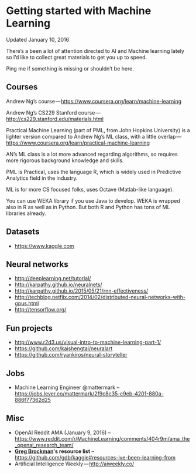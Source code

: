Getting started with Machine Learning 
===
Updated January 10, 2016

There’s a been a lot of attention directed to AI and Machine learning lately so I’d like to collect great materials to get you up to speed.

Ping me if something is missing or shouldn’t be here.

## Courses 
Andrew Ng’s course — https://www.coursera.org/learn/machine-learning

Andrew Ng’s CS229 Stanford course — http://cs229.stanford.edu/materials.html

Practical Machine Learning (part of PML, from John Hopkins University) is a lighter version compared to Andrew Ng’s ML class, with a little overlap — https://www.coursera.org/learn/practical-machine-learning

AN’s ML class is a lot more advanced regarding algorithms, so requires more rigorous background knowledge and skills. 

PML is Practical, uses the language R, which is widely used in Predictive Analytics field in the industry.

ML is for more CS focused folks, uses Octave (Matlab-like language). 

You can use WEKA library if you use Java to develop. WEKA is wrapped also in R as well as in Python. But both R and Python has tons of ML libraries already.

## Datasets
* https://www.kaggle.com

## Neural networks 
* http://deeplearning.net/tutorial/
* http://karpathy.github.io/neuralnets/
* http://karpathy.github.io/2015/05/21/rnn-effectiveness/
* http://techblog.netflix.com/2014/02/distributed-neural-networks-with-gpus.html
* http://tensorflow.org/

## Fun projects
* http://www.r2d3.us/visual-intro-to-machine-learning-part-1/
* https://github.com/kaishengtai/neuralart
* https://github.com/ryankiros/neural-storyteller

## Jobs
* Machine Learning Engineer @mattermark – https://jobs.lever.co/mattermark/2f9c8c35-c9eb-4201-880a-886f77362d25

## Misc 
* OpenAI Reddit AMA (January 9, 2016) – https://www.reddit.com/r/MachineLearning/comments/404r9m/ama_the_openai_research_team/
* **[Greg Brockman](https://gregbrockman.com/)'s resource list** – https://github.com/gdb/kaggle#resources-ive-been-learning-from
* Artificial Intelligence Weekly — http://aiweekly.co/
